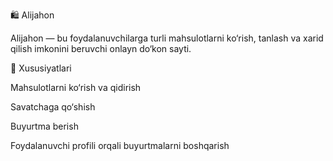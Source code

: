 🛍️ Alijahon

Alijahon — bu foydalanuvchilarga turli mahsulotlarni ko‘rish, tanlash va xarid qilish imkonini beruvchi onlayn do‘kon sayti.

🚀 Xususiyatlari

Mahsulotlarni ko‘rish va qidirish

Savatchaga qo‘shish

Buyurtma berish

Foydalanuvchi profili orqali buyurtmalarni boshqarish
